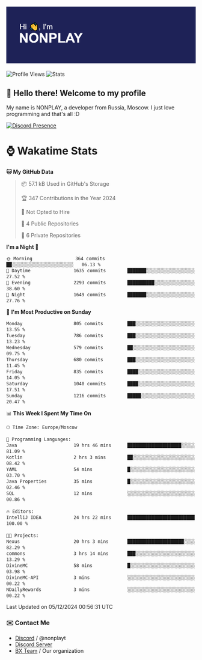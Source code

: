![Discord Presence](./header.png)
<br></br>
![Profile Views](https://komarev.com/ghpvc/?username=NONPLAYT&color=blue&style=for-the-badge)
![Stats](https://img.shields.io/badge/0%25-OPTIMIZED-orange?style=for-the-badge)


## :wave: Hello there! Welcome to my profile

My name is NONPLAY, a developer from Russia, Moscow. I just love programming and that's all :D

[![Discord Presence](https://lanyard.cnrad.dev/api/597087584090587177?showDisplayName=true)](https://discord.com/users/597087584090587177) 

# ⌚ Wakatime Stats

<!--START_SECTION:waka-->
**🐱 My GitHub Data** 

> 📦 57.1 kB Used in GitHub's Storage 
 > 
> 🏆 347 Contributions in the Year 2024
 > 
> 🚫 Not Opted to Hire
 > 
> 📜 4 Public Repositories 
 > 
> 🔑 6 Private Repositories 
 > 
**I'm a Night 🦉** 

```text
🌞 Morning                364 commits         ██░░░░░░░░░░░░░░░░░░░░░░░   06.13 % 
🌆 Daytime                1635 commits        ███████░░░░░░░░░░░░░░░░░░   27.52 % 
🌃 Evening                2293 commits        ██████████░░░░░░░░░░░░░░░   38.60 % 
🌙 Night                  1649 commits        ███████░░░░░░░░░░░░░░░░░░   27.76 % 
```
📅 **I'm Most Productive on Sunday** 

```text
Monday                   805 commits         ███░░░░░░░░░░░░░░░░░░░░░░   13.55 % 
Tuesday                  786 commits         ███░░░░░░░░░░░░░░░░░░░░░░   13.23 % 
Wednesday                579 commits         ██░░░░░░░░░░░░░░░░░░░░░░░   09.75 % 
Thursday                 680 commits         ███░░░░░░░░░░░░░░░░░░░░░░   11.45 % 
Friday                   835 commits         ████░░░░░░░░░░░░░░░░░░░░░   14.05 % 
Saturday                 1040 commits        ████░░░░░░░░░░░░░░░░░░░░░   17.51 % 
Sunday                   1216 commits        █████░░░░░░░░░░░░░░░░░░░░   20.47 % 
```


📊 **This Week I Spent My Time On** 

```text
🕑︎ Time Zone: Europe/Moscow

💬 Programming Languages: 
Java                     19 hrs 46 mins      ████████████████████░░░░░   81.09 % 
Kotlin                   2 hrs 3 mins        ██░░░░░░░░░░░░░░░░░░░░░░░   08.42 % 
YAML                     54 mins             █░░░░░░░░░░░░░░░░░░░░░░░░   03.70 % 
Java Properties          35 mins             █░░░░░░░░░░░░░░░░░░░░░░░░   02.46 % 
SQL                      12 mins             ░░░░░░░░░░░░░░░░░░░░░░░░░   00.86 % 

🔥 Editors: 
IntelliJ IDEA            24 hrs 22 mins      █████████████████████████   100.00 % 

🐱‍💻 Projects: 
Nexus                    20 hrs 3 mins       █████████████████████░░░░   82.29 % 
commons                  3 hrs 14 mins       ███░░░░░░░░░░░░░░░░░░░░░░   13.29 % 
DivineMC                 58 mins             █░░░░░░░░░░░░░░░░░░░░░░░░   03.98 % 
DivineMC-API             3 mins              ░░░░░░░░░░░░░░░░░░░░░░░░░   00.22 % 
NDailyRewards            3 mins              ░░░░░░░░░░░░░░░░░░░░░░░░░   00.22 % 
```


 Last Updated on 05/12/2024 00:56:31 UTC
<!--END_SECTION:waka-->

### ✉️ Contact Me

- [Discord](https://discord.com/users/597087584090587177) / @nonplayt
- [Discord Server](https://discord.gg/p7cxhw7E2M)
- [BX Team](https://github.com/BX-Team) / Our organization
